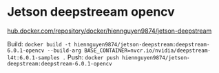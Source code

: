# Jetson deepstreeam opencv

[hub.docker.com/repository/docker/hiennguyen9874/jetson-deepstream](https://hub.docker.com/repository/docker/hiennguyen9874/jetson-deepstream)

Build: `docker build -t hiennguyen9874/jetson-deepstream:deepstream-6.0.1-opencv --build-arg BASE_CONTAINER=nvcr.io/nvidia/deepstream-l4t:6.0.1-samples .`
Push: `docker push hiennguyen9874/jetson-deepstream:deepstream-6.0.1-opencv`
